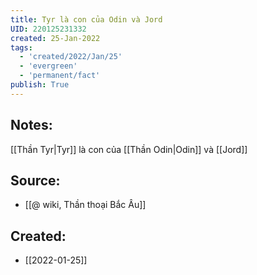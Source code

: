 ```yaml
---
title: Tyr là con của Odin và Jord
UID: 220125231332
created: 25-Jan-2022
tags:
  - 'created/2022/Jan/25'
  - 'evergreen'
  - 'permanent/fact'
publish: True
---
```

## Notes:
[[Thần Tyr|Tyr]] là con của [[Thần Odin|Odin]] và [[Jord]]

## Source:
- [[@ wiki, Thần thoại Bắc Âu]]



## Created:
- [[2022-01-25]]
